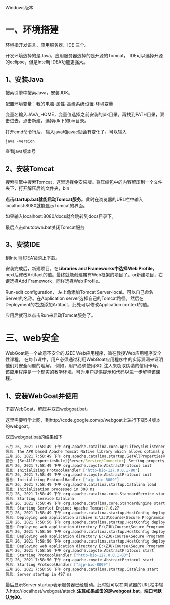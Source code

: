 Windows版本

# 一、环境搭建

环境指开发语言、应用服务器、IDE 三个。

开发环境选择的是Java，应用服务器选择的是开源的Tomcat， IDE可以选择开源的eclipse，但是Intellij IDEA功能更强大。

## 1、安装Java

搜索引擎中搜索Java，安装JDK。

配置环境变量：我的电脑-属性-高级系统设置-环境变量

变量名输入JAVA_HOME，变量值选择之前安装的jdk目录。再找到PATH目录，双击进去，点击新建，选择jdk下的bin目录。

打开cmd命令行后，输入java和javac就会有变化了。可以输入

~~~
java -version
~~~

查看java版本号

## 2、安装Tomcat

搜索引擎中搜索Tomcat，这里选择免安装版。将压缩包中的内容解压到一个文件夹下，打开解压后的文件夹，bin

**点击startup.bat就能启动Tomcat服务**。此时在浏览器的URL栏中输入localhost:8080就能显示Tomcat的界面。

如果输入localhost:8080/docs就会跳转到docs目录下。

最后点击shutdown.bat关闭Tomcat服务

## 3、安装IDE

到Intellij IDEA官网上下载。

安装完成后，新建项目，在**Libraries and Frameworks中选择Web Profile**，next后修改Artifact的值。最终就能创建带有Web框架的项目了。or新建项目，右键选择Add Framework，同样选择Web Profile。

Run-edit configuration， 左上角添加Tomcat Server-local。可以自己命名Server的名称。在Application server选择自己的Tomcat路径。然后在Deployment的右边添加Artifact，此处可以修改Applcation context的值。

应用后就可以点击Run来启动Tomcat服务了。



# 三、web安全

WebGoat是一个故意不安全的J2EE Web应用程序，旨在教授Web应用程序安全性课程。 在每节课中，用户必须通过利用WebGoat应用程序中的实际漏洞来证明他们对安全问题的理解。 例如，用户必须使用SQL注入来窃取伪造的信用卡号。 该应用程序是一个现实的教学环境，可为用户提供提示和代码以进一步解释该课程。

## 1、安装WebGoat并使用

下载WebGoat，解压并双击webgoat.bat。

这里需要科学上网，到http://code.google.com/p/webgoat上进行下载5.4版本的webgoat。

双击webgoat.bat的结果如下

~~~cmd
五月 26, 2021 7:58:49 下午 org.apache.catalina.core.AprLifecycleListener init
信息: The APR based Apache Tomcat Native library which allows optimal performance in production environments was not found on the java.library.path: E:\ZJU\Course\Secure Programming\Lab1\WebGoat-5.4\java\bin;C:\WINDOWS\Sun\Java\bin;C:\WINDOWS\system32;C:\WINDOWS;C:\Program Files\Common Files\Oracle\Java\javapath;C:\Program Files (x86)\Common Files\Oracle\Java\javapath;C:\WINDOWS\system32;C:\WINDOWS;C:\WINDOWS\System32\Wbem;C:\WINDOWS\System32\WindowsPowerShell\v1.0\;C:\WINDOWS\System32\OpenSSH\;C:\Program Files (x86)\NVIDIA Corporation\PhysX\Common;C:\Program Files\NVIDIA Corporation\NVIDIA NvDLISR;C:\Program Files\MATLAB\R2020a\bin;C:\Program Files\Java\jdk-15.0.1\bin;C:\Program Files\Java\jdk-15.0.1\jre\bin;D:\Program Files (x86)\Git\cmd;D:\Program Files (x86)\x86_64-8.1.0-release-win32-sjlj-rt_v6-rev0\mingw64\bin;C:\Program Files (x86)\Windows Kits\8.1\Windows Performance Toolkit\;C:\Users\ASUS\AppData\Local\Programs\Python\Python38\Scripts\;C:\Users\ASUS\AppData\Local\Programs\Python\Python38\;C:\Users\ASUS\AppData\Local\Microsoft\WindowsApps;C:\Program Files\Bandizip\;D:\Program Files (x86)\Microsoft VS Code\bin;D:\Program Files\Fiddler;D:\Program Files\IntelliJ IDEA Educational Edition 2020.2.3\bin;;D:\Program Files\IntelliJ IDEA 2020.2.3\bin;;;D:\Program Files\JetBrains\PyCharm Community Edition 2020.3.3\bin;;.
五月 26, 2021 7:58:49 下午 org.apache.catalina.startup.SetAllPropertiesRule begin
警告: [SetAllPropertiesRule]{Server/Service/Connector} Setting property 'maxSpareThreads' to '75' did not find a matching property.
五月 26, 2021 7:58:49 下午 org.apache.coyote.AbstractProtocol init
信息: Initializing ProtocolHandler ["http-bio-127.0.0.1-80"]
五月 26, 2021 7:58:49 下午 org.apache.coyote.AbstractProtocol init
信息: Initializing ProtocolHandler ["ajp-bio-8009"]
五月 26, 2021 7:58:49 下午 org.apache.catalina.startup.Catalina load
信息: Initialization processed in 308 ms
五月 26, 2021 7:58:49 下午 org.apache.catalina.core.StandardService startInternal
信息: Starting service Catalina
五月 26, 2021 7:58:49 下午 org.apache.catalina.core.StandardEngine startInternal
信息: Starting Servlet Engine: Apache Tomcat/7.0.27
五月 26, 2021 7:58:49 下午 org.apache.catalina.startup.HostConfig deployWAR
信息: Deploying web application archive E:\ZJU\Course\Secure Programming\Lab1\WebGoat-5.4\tomcat\webapps\WebGoat.war
五月 26, 2021 7:58:50 下午 org.apache.catalina.startup.HostConfig deployDirectory
信息: Deploying web application directory E:\ZJU\Course\Secure Programming\Lab1\WebGoat-5.4\tomcat\webapps\host-manager
五月 26, 2021 7:58:50 下午 org.apache.catalina.startup.HostConfig deployDirectory
信息: Deploying web application directory E:\ZJU\Course\Secure Programming\Lab1\WebGoat-5.4\tomcat\webapps\manager
五月 26, 2021 7:58:50 下午 org.apache.catalina.startup.HostConfig deployDirectory
信息: Deploying web application directory E:\ZJU\Course\Secure Programming\Lab1\WebGoat-5.4\tomcat\webapps\ROOT
五月 26, 2021 7:58:50 下午 org.apache.coyote.AbstractProtocol start
信息: Starting ProtocolHandler ["http-bio-127.0.0.1-80"]
五月 26, 2021 7:58:50 下午 org.apache.coyote.AbstractProtocol start
信息: Starting ProtocolHandler ["ajp-bio-8009"]
五月 26, 2021 7:58:50 下午 org.apache.catalina.startup.Catalina start
信息: Server startup in 497 ms

~~~

最后显示Server startup表示服务器已经启动。此时就可以在浏览器的URL栏中输入http://localhost/webgoat/attack.**注意如果点击的是webgoat.bat，端口号默认为80**。


